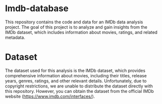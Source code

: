 # Imdb-database
This repository contains the code and data for an IMDb data analysis project. The goal of this project is to analyze and gain insights from the IMDb dataset, which includes information about movies, ratings, and related metadata.
# Dataset
The dataset used for this analysis is the IMDb dataset, which provides comprehensive information about movies, including their titles, release years, genres, ratings, and other relevant details. Unfortunately, due to copyright restrictions, we are unable to distribute the dataset directly with this repository. However, you can obtain the dataset from the official IMDb website (https://www.imdb.com/interfaces/).
